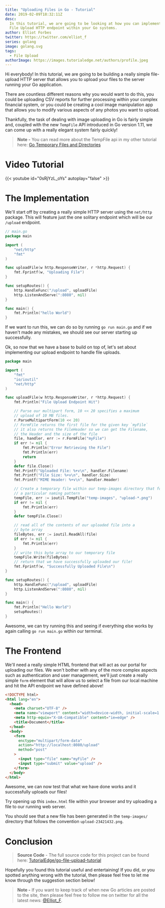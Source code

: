 ```yaml
---
title: "Uploading Files in Go - Tutorial"
date: 2019-02-09T18:32:11Z
desc:
  In this tutorial, we are going to be looking at how you can implement a simple
  File Upload HTTP endpoint within your Go systems.
author: Elliot Forbes
twitter: https://twitter.com/elliot_f
series: golang
image: golang.svg
tags:
  - File Upload
authorImage: https://images.tutorialedge.net/authors/profile.jpeg
---
```


Hi everybody! In this tutorial, we are going to be building a really simple
file-upload HTTP server that allows you to upload your files to the server
running your Go application.

There are countless different reasons why you would want to do this, you could
be uploading CSV reports for further processing within your complex financial
system, or you could be creating a cool image manipulation app that allows you
to modify various aspects of any photos you want to upload.

Thankfully, the task of dealing with image uploading in Go is fairly simple and,
coupled with the new `TempFile` API introduced in Go version 1.11, we can come
up with a really elegant system fairly quickly!

> **Note -** You can read more about the TempFile api in my other tutorial here:
> [Go Temporary Files and Directories](/golang/temporary-files-directories-go-111/)

# Video Tutorial

{{< youtube id="0sRjYzL_oYs" autoplay="false" >}}

# The Implementation

We'll start off by creating a really simple HTTP server using the `net/http`
package. This will feature just the one solitary endpoint which will be our
`/upload` endpoint.

```go
// main.go
package main

import (
    "net/http"
    "fmt"
)

func uploadFile(w http.ResponseWriter, r *http.Request) {
    fmt.Fprintf(w, "Uploading File")
}

func setupRoutes() {
    http.HandleFunc("/upload", uploadFile)
    http.ListenAndServe(":8080", nil)
}

func main() {
    fmt.Println("hello World")
}
```

If we want to run this, we can do so by running `go run main.go` and if we
haven't made any mistakes, we should see our server starting up successfully.

Ok, so now that we have a base to build on top of, let's set about implementing
our upload endpoint to handle file uploads.

```go
package main

import (
    "fmt"
    "io/ioutil"
    "net/http"
)

func uploadFile(w http.ResponseWriter, r *http.Request) {
    fmt.Println("File Upload Endpoint Hit")

    // Parse our multipart form, 10 << 20 specifies a maximum
    // upload of 10 MB files.
    r.ParseMultipartForm(10 << 20)
    // FormFile returns the first file for the given key `myFile`
    // it also returns the FileHeader so we can get the Filename,
    // the Header and the size of the file
    file, handler, err := r.FormFile("myFile")
    if err != nil {
        fmt.Println("Error Retrieving the File")
        fmt.Println(err)
        return
    }
    defer file.Close()
    fmt.Printf("Uploaded File: %+v\n", handler.Filename)
    fmt.Printf("File Size: %+v\n", handler.Size)
    fmt.Printf("MIME Header: %+v\n", handler.Header)

    // Create a temporary file within our temp-images directory that follows
    // a particular naming pattern
    tempFile, err := ioutil.TempFile("temp-images", "upload-*.png")
    if err != nil {
        fmt.Println(err)
    }
    defer tempFile.Close()

    // read all of the contents of our uploaded file into a
    // byte array
    fileBytes, err := ioutil.ReadAll(file)
    if err != nil {
        fmt.Println(err)
    }
    // write this byte array to our temporary file
    tempFile.Write(fileBytes)
    // return that we have successfully uploaded our file!
    fmt.Fprintf(w, "Successfully Uploaded File\n")
}

func setupRoutes() {
    http.HandleFunc("/upload", uploadFile)
    http.ListenAndServe(":8080", nil)
}

func main() {
    fmt.Println("Hello World")
    setupRoutes()
}

```

Awesome, we can try running this and seeing if everything else works by again
calling `go run main.go` within our terminal.

# The Frontend

We'll need a really simple HTML frontend that will act as our portal for
uploading our files. We won't bother with any of the more complex aspects such
as authentication and user management, we'll just create a really simple `form`
element that will allow us to select a file from our local machine and hit the
API endpoint we have defined above!

```html
<!DOCTYPE html>
<html lang="en">
  <head>
    <meta charset="UTF-8" />
    <meta name="viewport" content="width=device-width, initial-scale=1.0" />
    <meta http-equiv="X-UA-Compatible" content="ie=edge" />
    <title>Document</title>
  </head>
  <body>
    <form
      enctype="multipart/form-data"
      action="http://localhost:8080/upload"
      method="post"
    >
      <input type="file" name="myFile" />
      <input type="submit" value="upload" />
    </form>
  </body>
</html>
```

Awesome, we can now test that what we have done works and it successfully
uploads our files!

Try opening up this `index.html` file within your browser and try uploading a
file to our running web server.

You should see that a new file has been generated in the `temp-images/`
directory that follows the convention `upload-23421432.png`.

# Conclusion

> **Source Code** - The full source code for this project can be found here: [TutorialEdge/go-file-upload-tutorial](https://github.com/TutorialEdge/go-file-upload-tutorial)

Hopefully you found this tutorial useful and entertaining! If you did, or you
spotted anything wrong with the tutorial, then please feel free to let me know
through the suggestion section below!

> **Note -** If you want to keep track of when new Go articles are posted to the
> site, then please feel free to follow me on twitter for all the latest news:
> [@Elliot_F](https://twitter.com/elliot_f).
